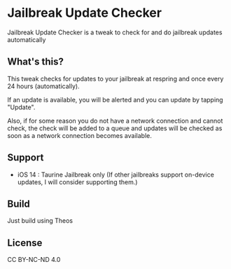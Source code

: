 # Jailbreak Update Checker

Jailbreak Update Checker is a tweak to check for and do jailbreak updates automatically

## What's this?

This tweak checks for updates to your jailbreak at respring and once every 24 hours (automatically).

If an update is available, you will be alerted and you can update by tapping "Update".

Also, if for some reason you do not have a network connection and cannot check, the check will be added to a queue and updates will be checked as soon as a network connection becomes available.

## Support

- iOS 14 : Taurine Jailbreak only (If other jailbreaks support on-device updates, I will consider supporting them.)

## Build

Just build using Theos

## License

CC BY-NC-ND 4.0
